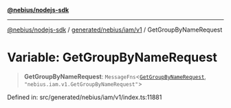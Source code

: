 [**@nebius/nodejs-sdk**](../../../../../README.md)

***

[@nebius/nodejs-sdk](../../../../../README.md) / [generated/nebius/iam/v1](../README.md) / GetGroupByNameRequest

# Variable: GetGroupByNameRequest

> **GetGroupByNameRequest**: `MessageFns`\<[`GetGroupByNameRequest`](../interfaces/GetGroupByNameRequest.md), `"nebius.iam.v1.GetGroupByNameRequest"`\>

Defined in: src/generated/nebius/iam/v1/index.ts:11881
